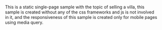 This is a static single-page sample with the topic of selling a villa, this sample is created without any of the css frameworks and js is not involved in it, and the responsiveness of this sample is created only for mobile pages using media query.
